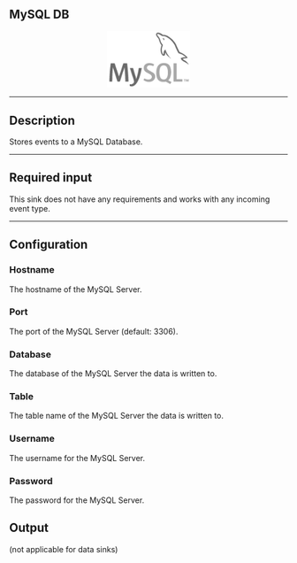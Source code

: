 <!--
  ~ Licensed to the Apache Software Foundation (ASF) under one or more
  ~ contributor license agreements.  See the NOTICE file distributed with
  ~ this work for additional information regarding copyright ownership.
  ~ The ASF licenses this file to You under the Apache License, Version 2.0
  ~ (the "License"); you may not use this file except in compliance with
  ~ the License.  You may obtain a copy of the License at
  ~
  ~    http://www.apache.org/licenses/LICENSE-2.0
  ~
  ~ Unless required by applicable law or agreed to in writing, software
  ~ distributed under the License is distributed on an "AS IS" BASIS,
  ~ WITHOUT WARRANTIES OR CONDITIONS OF ANY KIND, either express or implied.
  ~ See the License for the specific language governing permissions and
  ~ limitations under the License.
  ~
  -->

## MySQL DB

<p align="center"> 
    <img src="icon.png" width="150px;" class="pe-image-documentation"/>
</p>

***

## Description

Stores events to a MySQL Database.

***

## Required input

This sink does not have any requirements and works with any incoming event type.

***

## Configuration

### Hostname

The hostname of the MySQL Server.

### Port

The port of the MySQL Server (default: 3306).

### Database

The database of the MySQL Server the data is written to.

### Table

The table name of the MySQL Server the data is written to.

### Username

The username for the MySQL Server.

### Password

The password for the MySQL Server.

## Output

(not applicable for data sinks)

      